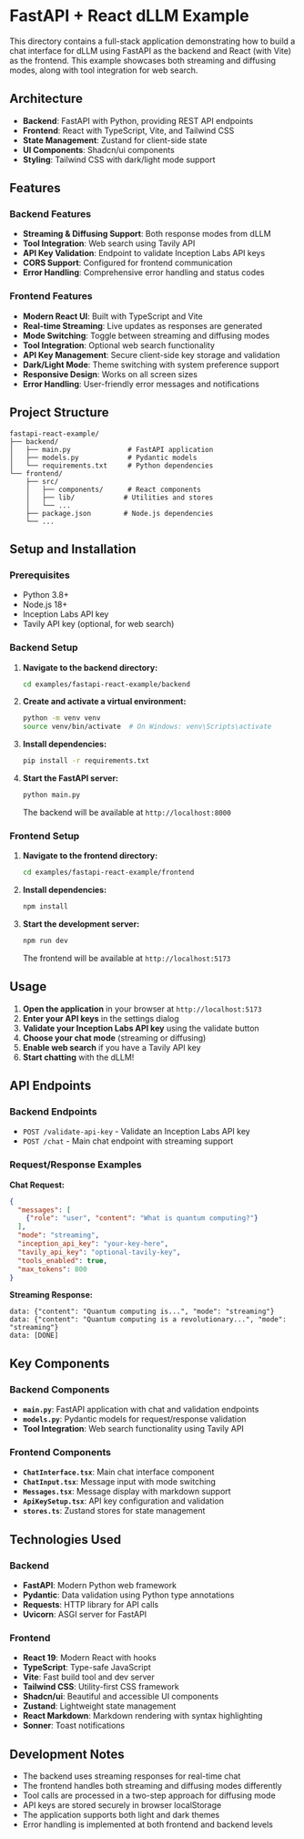 # FastAPI + React dLLM Example

This directory contains a full-stack application demonstrating how to build a chat interface for dLLM using FastAPI as the backend and React (with Vite) as the frontend. This example showcases both streaming and diffusing modes, along with tool integration for web search.

## Architecture

- **Backend**: FastAPI with Python, providing REST API endpoints
- **Frontend**: React with TypeScript, Vite, and Tailwind CSS
- **State Management**: Zustand for client-side state
- **UI Components**: Shadcn/ui components
- **Styling**: Tailwind CSS with dark/light mode support

## Features

### Backend Features
- **Streaming & Diffusing Support**: Both response modes from dLLM
- **Tool Integration**: Web search using Tavily API
- **API Key Validation**: Endpoint to validate Inception Labs API keys
- **CORS Support**: Configured for frontend communication
- **Error Handling**: Comprehensive error handling and status codes

### Frontend Features
- **Modern React UI**: Built with TypeScript and Vite
- **Real-time Streaming**: Live updates as responses are generated
- **Mode Switching**: Toggle between streaming and diffusing modes
- **Tool Integration**: Optional web search functionality
- **API Key Management**: Secure client-side key storage and validation
- **Dark/Light Mode**: Theme switching with system preference support
- **Responsive Design**: Works on all screen sizes
- **Error Handling**: User-friendly error messages and notifications

## Project Structure

```
fastapi-react-example/
├── backend/
│   ├── main.py              # FastAPI application
│   ├── models.py            # Pydantic models
│   └── requirements.txt     # Python dependencies
└── frontend/
    ├── src/
    │   ├── components/      # React components
    │   ├── lib/            # Utilities and stores
    │   └── ...
    ├── package.json        # Node.js dependencies
    └── ...
```

## Setup and Installation

### Prerequisites
- Python 3.8+
- Node.js 18+
- Inception Labs API key
- Tavily API key (optional, for web search)

### Backend Setup

1. **Navigate to the backend directory:**
   ```bash
   cd examples/fastapi-react-example/backend
   ```

2. **Create and activate a virtual environment:**
   ```bash
   python -m venv venv
   source venv/bin/activate  # On Windows: venv\Scripts\activate
   ```

3. **Install dependencies:**
   ```bash
   pip install -r requirements.txt
   ```

4. **Start the FastAPI server:**
   ```bash
   python main.py
   ```
   
   The backend will be available at `http://localhost:8000`

### Frontend Setup

1. **Navigate to the frontend directory:**
   ```bash
   cd examples/fastapi-react-example/frontend
   ```

2. **Install dependencies:**
   ```bash
   npm install
   ```

3. **Start the development server:**
   ```bash
   npm run dev
   ```
   
   The frontend will be available at `http://localhost:5173`

## Usage

1. **Open the application** in your browser at `http://localhost:5173`
2. **Enter your API keys** in the settings dialog
3. **Validate your Inception Labs API key** using the validate button
4. **Choose your chat mode** (streaming or diffusing)
5. **Enable web search** if you have a Tavily API key
6. **Start chatting** with the dLLM!

## API Endpoints

### Backend Endpoints

- `POST /validate-api-key` - Validate an Inception Labs API key
- `POST /chat` - Main chat endpoint with streaming support

### Request/Response Examples

**Chat Request:**
```json
{
  "messages": [
    {"role": "user", "content": "What is quantum computing?"}
  ],
  "mode": "streaming",
  "inception_api_key": "your-key-here",
  "tavily_api_key": "optional-tavily-key",
  "tools_enabled": true,
  "max_tokens": 800
}
```

**Streaming Response:**
```
data: {"content": "Quantum computing is...", "mode": "streaming"}
data: {"content": "Quantum computing is a revolutionary...", "mode": "streaming"}
data: [DONE]
```

## Key Components

### Backend Components
- **`main.py`**: FastAPI application with chat and validation endpoints
- **`models.py`**: Pydantic models for request/response validation
- **Tool Integration**: Web search functionality using Tavily API

### Frontend Components
- **`ChatInterface.tsx`**: Main chat interface component
- **`ChatInput.tsx`**: Message input with mode switching
- **`Messages.tsx`**: Message display with markdown support
- **`ApiKeySetup.tsx`**: API key configuration and validation
- **`stores.ts`**: Zustand stores for state management

## Technologies Used

### Backend
- **FastAPI**: Modern Python web framework
- **Pydantic**: Data validation using Python type annotations
- **Requests**: HTTP library for API calls
- **Uvicorn**: ASGI server for FastAPI

### Frontend
- **React 19**: Modern React with hooks
- **TypeScript**: Type-safe JavaScript
- **Vite**: Fast build tool and dev server
- **Tailwind CSS**: Utility-first CSS framework
- **Shadcn/ui**: Beautiful and accessible UI components
- **Zustand**: Lightweight state management
- **React Markdown**: Markdown rendering with syntax highlighting
- **Sonner**: Toast notifications

## Development Notes

- The backend uses streaming responses for real-time chat
- The frontend handles both streaming and diffusing modes differently
- Tool calls are processed in a two-step approach for diffusing mode
- API keys are stored securely in browser localStorage
- The application supports both light and dark themes
- Error handling is implemented at both frontend and backend levels 